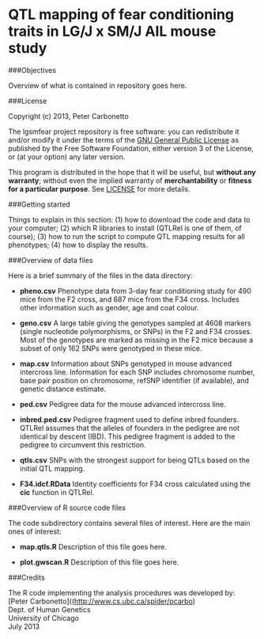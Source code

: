 # QTL mapping of fear conditioning traits in LG/J x SM/J AIL mouse study

###Objectives

Overview of what is contained in repository goes here.

###License

Copyright (c) 2013, Peter Carbonetto

The lgsmfear project repository is free software: you can redistribute
it and/or modify it under the terms of the
[GNU General Public License](http://www.gnu.org/licenses/gpl.html) as
published by the Free Software Foundation, either version 3 of the
License, or (at your option) any later version.

This program is distributed in the hope that it will be useful, but
**without any warranty**; without even the implied warranty of
**merchantability** or **fitness for a particular purpose**. See
[LICENSE](LICENSE) for more details.

###Getting started

Things to explain in this section: (1) how to download the code and
data to your computer; (2) which R libraries to install (QTLRel is one
of them, of course); (3) how to run the script to compute QTL mapping
results for all phenotypes; (4) how to display the results.

###Overview of data files

Here is a brief summary of the files in the data directory:

+ **pheno.csv** Phenotype data from 3-day fear conditioning study for
490 mice from the F2 cross, and 687 mice from the F34 cross. Includes
other information such as gender, age and coat colour.

+ **geno.csv** A large table giving the genotypes sampled at 4608
markers (single nucleotide polymorphisms, or SNPs) in the F2 and F34
crosses. Most of the genotypes are marked as missing in the F2 mice
because a subset of only 162 SNPs were genotyped in these mice.

+ **map.csv** Information about SNPs genotyped in mouse advanced
intercross line. Information for each SNP includes chromosome number,
base pair position on chromosome, refSNP identifier (if available),
and genetic distance estimate.

+ **ped.csv** Pedigree data for the mouse advanced intercross line.

+ **inbred.ped.csv** Pedigree fragment used to define inbred founders.
QTLRel assumes that the alleles of founders in the pedigree are not
identical by descent (IBD). This pedigree fragment is added to the
pedigree to circumvent this restriction.

+ **qtls.csv** SNPs with the strongest support for being QTLs
based on the initial QTL mapping.

+ **F34.idcf.RData** Identity coefficients for F34 cross calculated
  using the **cic** function in QTLRel.

###Overview of R source code files

The code subdirectory contains several files of interest. Here are the
main ones of interest:

+ **map.qtls.R** Description of this file goes here.

+ **plot.gwscan.R** Description of this file goes here.

###Credits

The R code implementing the analysis procedures was developed by:<br>
[Peter Carbonetto]((http://www.cs.ubc.ca/spider/pcarbo)<br>
Dept. of Human Genetics<br>
University of Chicago<br> 
July 2013
